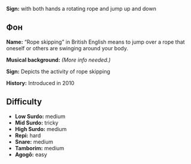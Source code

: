 **Sign:** with both hands a rotating rope and jump up and down

## Фон

**Name:** “Rope skipping” in British English means to jump over a rope that
oneself or others are swinging around your body.

**Musical background:** *(More info needed.)*

**Sign:** Depicts the activity of rope skipping

**History:** Introduced in 2010

## Difficulty

* **Low Surdo:** medium
* **Mid Surdo:** tricky
* **High Surdo:** medium
* **Repi:** hard
* **Snare:** medium
* **Tamborim:** medium
* **Agogô:** easy
